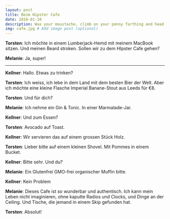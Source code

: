 ```yaml
---
layout: post
title: Beim Hipster Cafe
date: 2018-01-10
description: Wax your moustache, climb on your penny farthing and head to the hipsterest place in town.
img: cafe.jpg # Add image post (optional)
---
```


**Torsten**: Ich möchte in einem Lumberjack-Hemd mit meinem MacBook sitzen. Und meinen Beard stroken. Sollen wir zu dem HIpster Cafe gehen?


**Melanie**: Ja, super!


---


**Kellner**: Hallo. Etwas zu trinken?


**Torsten**: Ich weiss, ich lebe in dem Land mit dem besten Bier der Welt.
Aber ich möchte eine kleine Flasche Imperial Banane-Stout aus Leeds für €8.


**Torsten**: Und für dich?


**Melanie**: Ich nehme ein Gin & Tonic. In einer Marmalade-Jar.


**Kellner**: Und zum Essen?


**Torsten**: Avocado auf Toast.


**Kellner**: Wir servieren das auf einem grossen Stück Holz.


**Torsten**:  Lieber bitte auf einem kleinen Shovel. Mit Pommes in einem Bucket.


**Kellner**: Bitte sehr. Und du?


**Melanie**: Ein Glutenfrei GMO-frei organischer Muffin bitte.


**Kellner**: Kein Problem


**Melanie**: Dieses Cafe ist so wunderbar und authentisch. Ich kann mein Leben nicht imaginieren, ohne kaputte Radios und Clocks, und Dinge an der Ceiling. Und Tische, die jemand in einem Skip gefunden hat.


**Torsten**:  Absolut!
